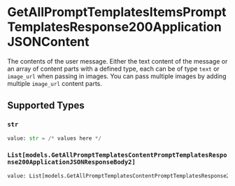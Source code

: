 # GetAllPromptTemplatesItemsPromptTemplatesResponse200ApplicationJSONContent

The contents of the user message. Either the text content of the message or an array of content parts with a defined type, each can be of type `text` or `image_url` when passing in images. You can pass multiple images by adding multiple `image_url` content parts. 


## Supported Types

### `str`

```python
value: str = /* values here */
```

### `List[models.GetAllPromptTemplatesContentPromptTemplatesResponse200ApplicationJSONResponseBody2]`

```python
value: List[models.GetAllPromptTemplatesContentPromptTemplatesResponse200ApplicationJSONResponseBody2] = /* values here */
```

